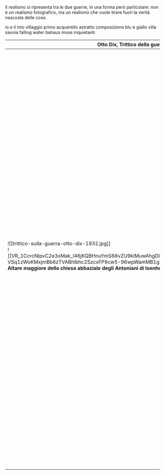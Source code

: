 Il realismo si ripresenta tra le due guerre, in una forma però particolare: non è un realismo fotografico, ma un realismo che vuole tirare fuori la verità nascosta delle cose. 

io e il mio villaggio primo acquerello astratto composizione blu e giallo villa savoia falling water bahaus muse inquietanti 

| Otto Dix, Trittico della guerra, 1929-1932                                                                                                                                                                                                                                                                                   |                                                                                                                                                                                                                                                                                                                                                                                                                                                                                                                                                                                                                                                                                                                                                                                                                                                                                                                     |
| ---------------------------------------------------------------------------------------------------------------------------------------------------------------------------------------------------------------------------------------------------------------------------------------------------------------------------- | ------------------------------------------------------------------------------------------------------------------------------------------------------------------------------------------------------------------------------------------------------------------------------------------------------------------------------------------------------------------------------------------------------------------------------------------------------------------------------------------------------------------------------------------------------------------------------------------------------------------------------------------------------------------------------------------------------------------------------------------------------------------------------------------------------------------------------------------------------------------------------------------------------------------- |
| ![[trittico-sulla-guerra-otto-dix-1932.jpg]]<br>![[VR_1CcrcNlpvC2e3xMak_I46jKQBHnuYmS68vZU9kIMuwAhgDlTmFPD6A4e3FP5tP900Vkx9gSxOPbIPaH58wZURgki-VSq1zWoKMxjmBb6zTVABhlbhc2SzcxFP9cw5-96wpWamMB1gU6QnDg.jpg]]<br>**Altare maggiore della chiesa abbaziale degli Antoniani di Isenheim, Matthias Grünewald, 1512-1516**<br><br> | Riprendendo la sua <br>esperienza bellica, <br>Otto Dix rappresenta <br>un polittico, ossia<br>un'opera che include tante opere insieme.<br>Questo trittico è <br>composto da tre<br>pannelli e una <br>predella. Otto si ispira<br>al polittico dell'Altare<br>Maggiore della Chiesa<br>di Isenheim. La scena centrale qui è la devastazione e la<br>crocifissione dell'umanità causata dalla guerra. Le scene laterali rappresentano<br>invece il prima e il dopo la guerra, che devastano<br>completamente i soldati. Sono rappresentate anche le maschere a gas, corpi sventrati, soldati crivellati<br>di colpi, piante spezzate, secche,<br>bruciate: la devastazione è totale<br>e non risparmia niente e nessuno. <br>Nella predella sono invece rappresentati i soldati che dormono<br>nelle trincee, a significare la loro<br>incombente morte a causa di <br>malattie, malnutrizione, freddo, ecc...<br> |
